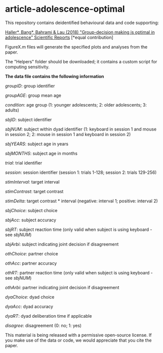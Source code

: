 # article-adolescence-optimal

This repository contains deidentified behavioural data and code supporting:

<a href="https://www.nature.com/articles/s41598-018-33557-x"> Haller*, Bang*, Bahrami & Lau (2018) "Group-decision making is optimal in adolescence" Scientific Reports<a/> [*equal contribution]

FigureX.m files will generate the specified plots and analyses from the paper.

The "Helpers" folder should be downloaded; it contains a custom script for computing sensitivity.

**The data file contains the following information**

*groupID*: group identifier

*groupAGE*: group mean age

*condition*: age group (1: younger adolescents; 2: older adolescents; 3: adults)

*sbjID*: subject identifier

*sbjNUM*: subject within dyad identifier (1: keyboard in session 1 and mouse in session 2; 2: mouse in session 1 and keyboard in session 2)

*sbjYEARS*: subject age in years

*sbjMONTHS*: subject age in months

*trial*: trial identifier

*session*: session identifier (session 1: trials 1-128; session 2: trials 129-256)

*stimInterval*: target interval

*stimContrast*: target contrast

*stimDelta*: target contrast * interval (negative: interval 1; positive: interval 2)

*sbjChoice*: subject choice 

*sbjAcc*: subject accuracy

*sbjRT*: subject reaction time (only valid when subject is using keyboard - see *sbjNUM*)

*sbjArbi*: subject indicating joint decision if disagreement

*othChoice*: partner choice

*othAcc*: partner accuracy

*othRT*: partner reaction time (only valid when subject is using keyboard - see *sbjNUM*)

*othArbi*: partner indicating joint decision if disagreement

*dyaChoice*: dyad choice

*dyaAcc*: dyad accuracy

*dyaRT*: dyad deliberation time if applicable

*disagree*: disagreement (0: no; 1: yes)

This material is being released with a permissive open-source license. If you make use of the data or code, we would appreciate that you cite the paper.
